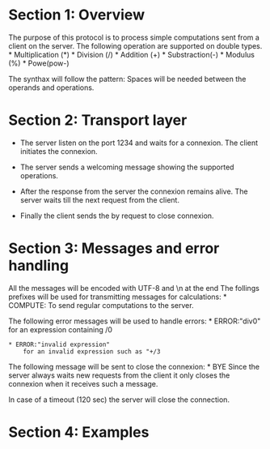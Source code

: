 # Section 1: Overview

The purpose of this protocol is to process simple computations sent from a client on the server. The following operation are supported on double types.
    * Multiplication (*)
    * Division (/)
    * Addition (+)
    * Substraction(-)
    * Modulus (%)
    * Powe(pow<base>-<exposent>)


The synthax will follow the pattern: <operand1> <operation> <operaand2>
Spaces will be needed between the operands and operations.



# Section 2: Transport layer

* The server listen on the port 1234 and waits for a connexion. The client initiates the connexion.

* The server sends a welcoming message showing the supported operations.

* After the response from the server the connexion remains alive. The server waits till the next request from the client.

* Finally the client sends the by request to close connexion.

# Section 3: Messages and error handling

All the messages will be encoded with UTF-8 and \n at the end
The follings prefixes will be used for transmitting messages for calculations:
    * COMPUTE:<operand1><operation><operand2>
        To send regular computations to the server.

The following error messages will be used to handle errors:
    * ERROR:"div0" 
        for an expression containing /0

    * ERROR:"invalid expression"
        for an invalid expression such as "+/3

The following message will be sent to close the connexion:
    * BYE
        Since the server always waits new requests from the client it only closes the connexion when it receives such a message.
        
In case of a timeout (120 sec) the server will close the connection.

# Section 4: Examples





